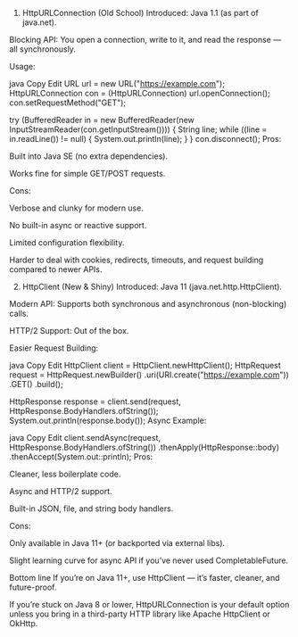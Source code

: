 1. HttpURLConnection (Old School)
Introduced: Java 1.1 (as part of java.net).

Blocking API: You open a connection, write to it, and read the response — all synchronously.

Usage:

java
Copy
Edit
URL url = new URL("https://example.com");
HttpURLConnection con = (HttpURLConnection) url.openConnection();
con.setRequestMethod("GET");

try (BufferedReader in = new BufferedReader(new InputStreamReader(con.getInputStream()))) {
    String line;
    while ((line = in.readLine()) != null) {
        System.out.println(line);
    }
}
con.disconnect();
Pros:

Built into Java SE (no extra dependencies).

Works fine for simple GET/POST requests.

Cons:

Verbose and clunky for modern use.

No built-in async or reactive support.

Limited configuration flexibility.

Harder to deal with cookies, redirects, timeouts, and request building compared to newer APIs.

2. HttpClient (New & Shiny)
Introduced: Java 11 (java.net.http.HttpClient).

Modern API: Supports both synchronous and asynchronous (non-blocking) calls.

HTTP/2 Support: Out of the box.

Easier Request Building:

java
Copy
Edit
HttpClient client = HttpClient.newHttpClient();
HttpRequest request = HttpRequest.newBuilder()
    .uri(URI.create("https://example.com"))
    .GET()
    .build();

HttpResponse<String> response = client.send(request, HttpResponse.BodyHandlers.ofString());
System.out.println(response.body());
Async Example:

java
Copy
Edit
client.sendAsync(request, HttpResponse.BodyHandlers.ofString())
      .thenApply(HttpResponse::body)
      .thenAccept(System.out::println);
Pros:

Cleaner, less boilerplate code.

Async and HTTP/2 support.

Built-in JSON, file, and string body handlers.

Cons:

Only available in Java 11+ (or backported via external libs).

Slight learning curve for async API if you’ve never used CompletableFuture.

Bottom line
If you’re on Java 11+, use HttpClient — it’s faster, cleaner, and future-proof.

If you’re stuck on Java 8 or lower, HttpURLConnection is your default option unless you bring in a third-party HTTP library like Apache HttpClient or OkHttp.

